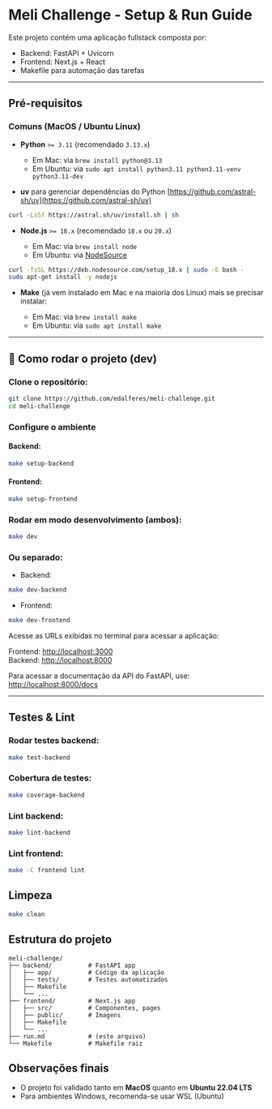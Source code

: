 # Meli Challenge - Setup & Run Guide

Este projeto contém uma aplicação fullstack composta por:

- Backend: FastAPI + Uvicorn
- Frontend: Next.js + React
- Makefile para automação das tarefas

---

## Pré-requisitos

### Comuns (MacOS / Ubuntu Linux)

- **Python** `>= 3.11` (recomendado `3.13.x`)

  - Em Mac: via `brew install python@3.13`
  - Em Ubuntu: via `sudo apt install python3.11 python3.11-venv python3.11-dev`

- **uv** para gerenciar dependências do Python
  [https://github.com/astral-sh/uv](https://github.com/astral-sh/uv)

```bash
curl -LsSf https://astral.sh/uv/install.sh | sh
```

- **Node.js** `>= 18.x` (recomendado `18.x` ou `20.x`)

  - Em Mac: via `brew install node`
  - Em Ubuntu: via [NodeSource](https://github.com/nodesource/distributions)

```bash
curl -fsSL https://deb.nodesource.com/setup_18.x | sudo -E bash -
sudo apt-get install -y nodejs
```

- **Make** (já vem instalado em Mac e na maioria dos Linux)
 mais se precisar instalar:

  - Em Mac: via `brew install make`
  - Em Ubuntu: via `sudo apt install make`

---

## 🚀 Como rodar o projeto (dev)

### Clone o repositório:

```bash
git clone https://github.com/edalferes/meli-challenge.git
cd meli-challenge
```

### Configure o ambiente

#### Backend:

```bash
make setup-backend
```

#### Frontend:

```bash
make setup-frontend
```

### Rodar em modo desenvolvimento (ambos):

```bash
make dev
```

### Ou separado:

* Backend:

```bash
make dev-backend
```

* Frontend:

```bash
make dev-frontend
```

Acesse as URLs exibidas no terminal para acessar a aplicação:

Frontend: [http://localhost:3000](http://localhost:3000)  
Backend: [http://localhost:8000](http://localhost:8000)

Para acessar a documentação da API do FastAPI, use:
[http://localhost:8000/docs](http://localhost:8000/docs)

---

## Testes & Lint

### Rodar testes backend:

```bash
make test-backend
```

### Cobertura de testes:

```bash
make coverage-backend
```

### Lint backend:

```bash
make lint-backend
```

### Lint frontend:

```bash
make -C frontend lint
```

## Limpeza

```bash
make clean
```

## Estrutura do projeto

```text
meli-challenge/
├── backend/          # FastAPI app
│   ├── app/          # Código da aplicação
│   ├── tests/        # Testes automatizados
│   ├── Makefile
│   └── ...
├── frontend/         # Next.js app
│   ├── src/          # Componentes, pages
│   ├── public/       # Imagens
│   ├── Makefile
│   └── ...
├── run.md            # (este arquivo)
└── Makefile          # Makefile raiz
```

## Observações finais

- O projeto foi validado tanto em **MacOS** quanto em **Ubuntu 22.04 LTS**
- Para ambientes Windows, recomenda-se usar WSL (Ubuntu)

